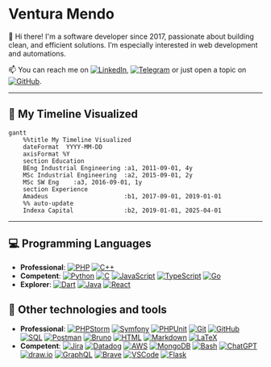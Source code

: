 <!-- **venturarome/venturarome** is a ✨ _special_ ✨ repository because its `README.md` (this file) appears on your GitHub profile. -->

# Ventura Mendo

👋 Hi there! I'm a software developer since 2017, passionate about building clean, and efficient solutions. I’m especially interested in web development and automations.

📫 You can reach me on [![LinkedIn](https://img.shields.io/badge/LinkedIn-venturamendo-blue?logo=logmein&logoColor=white)](https://www.linkedin.com/in/ventura-mendo/), [![Telegram](https://img.shields.io/badge/Telegram-@venturamen-2CA5E0?logo=telegram&logoColor=white)](https://t.me/venturamen) or just open a topic on [![GitHub](https://img.shields.io/badge/venturarome-discussions-689717?style=flat&logo=github)](https://github.com/venturarome).

---

## 🎯 My Timeline Visualized

```mermaid
gantt
    %%title My Timeline Visualized
    dateFormat  YYYY-MM-DD
    axisFormat %Y
    section Education
    BEng Industrial Engineering :a1, 2011-09-01, 4y
    MSc Industrial Engineering  :a2, 2015-09-01, 2y
    MSc SW Eng    :a3, 2016-09-01, 1y
    section Experience
    Amadeus                     :b1, 2017-09-01, 2019-01-01
    %% auto-update
    Indexa Capital              :b2, 2019-01-01, 2025-04-01
```

---

## 💻 Programming Languages
- **Professional**:
    [![PHP](https://img.shields.io/badge/PHP-777BB4.svg?logo=php&logoColor=white)](#)
    [![C++](https://custom-icon-badges.demolab.com/badge/C++-9C033A.svg?logo=cpp2&logoColor=white)](#)
- **Competent**: 
    [![Python](https://img.shields.io/badge/Python-14354C.svg?logo=python&logoColor=white)](#)
    [![C](https://custom-icon-badges.demolab.com/badge/C-03599C.svg?logo=c-in-hexagon&logoColor=white)](#)
    [![JavaScript](https://img.shields.io/badge/JavaScript-F7DF1E?logo=javascript&logoColor=black)](#)
    [![TypeScript](https://img.shields.io/badge/TypeScript-3178C6?logo=typescript&logoColor=white)](#)
    [![Go](https://img.shields.io/badge/Go-00ADD8?logo=go&logoColor=white)](#)
- **Explorer**: 
    [![Dart](https://img.shields.io/badge/Dart-0175C2?logo=dart&logoColor=white)](#)
    [![Java](https://img.shields.io/badge/Java-ED8B00?logo=openjdk&logoColor=white)](#)
    [![React](https://img.shields.io/badge/React-20232a.svg?logo=react&logoColor=%2361DAFB)](#)

## 🧰 Other technologies and tools
- **Professional**:
    [![PHPStorm](https://custom-icon-badges.demolab.com/badge/PHPStorm-143?logo=phpstorm)](https://www.jetbrains.com/phpstorm/)
    [![Symfony](https://img.shields.io/badge/Symfony-111111.svg?logo=symfony&logoColor=white)](#)
    [![PHPUnit](https://custom-icon-badges.demolab.com/badge/PHPUnit-366488.svg?logo=test-tube&logoColor=white)](#)
    [![Git](https://img.shields.io/badge/Git-F05033.svg?logo=git&logoColor=white)](#)
    [![GitHub](https://img.shields.io/badge/GitHub-181717?logo=github)](https://github.com/)
    [![SQL](https://custom-icon-badges.demolab.com/badge/SQL-025E8C.svg?logo=database&logoColor=white)](#)
    [![Postman](https://img.shields.io/badge/Postman-FF6C37?logo=postman&logoColor=white)](#)
    [![Bruno](https://custom-icon-badges.demolab.com/badge/Bruno-3832A0?logo=bruno)](#)
    [![HTML](https://img.shields.io/badge/HTML-E34F26.svg?logo=html5&logoColor=white)](#)
    [![Markdown](https://img.shields.io/badge/Markdown-000000.svg?logo=markdown&logoColor=white)](#)
    [![LaTeX](https://img.shields.io/badge/LaTeX-008080.svg?logo=LaTeX&logoColor=white)](#)
- **Competent**:
    [![Jira](https://img.shields.io/badge/Jira-0052CC?logo=jira&logoColor=white)](https://www.atlassian.com/software/jira)
    [![Datadog](https://img.shields.io/badge/Datadog-632CA6?logo=datadog&logoColor=white)](https://www.datadoghq.com/)
    [![AWS](https://img.shields.io/badge/AWS-232F3E?logo=amazonaws&logoColor=white)](https://aws.amazon.com/)
    [![MongoDB](https://img.shields.io/badge/MongoDB-4ea94b.svg?logo=mongodb&logoColor=white)](#)
    [![Bash](https://img.shields.io/badge/Bash-4EAA25?logo=gnubash&logoColor=white)](https://www.gnu.org/software/bash/)
    [![ChatGPT](https://custom-icon-badges.demolab.com/badge/ChatGPT-10a37f?logo=chatgpt)](https://openai.com/chatgpt)
    [![draw.io](https://custom-icon-badges.demolab.com/badge/Draw.io-F7931E?logo=drawio)](https://app.diagrams.net/)
    [![GraphQL](https://img.shields.io/badge/GraphQL-E10098?logo=graphql&logoColor=white)](https://graphql.org/)
    [![Brave](https://img.shields.io/badge/-Brave-FB542B?logo=brave&logoColor=white)](#)
    [![VSCode](https://img.shields.io/badge/Visual%20Studio%20Code-0078d7.svg?logo=visual-studio-code&logoColor=white)](#)
    [![Flask](https://img.shields.io/badge/Flask-000000.svg?logo=flask&logoColor=white)](#)
